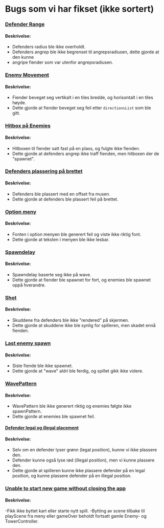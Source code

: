 # Bugs som vi har fikset (ikke sortert)

### <ins>Defender Range</ins>
#### Beskrivelse:
- Defenders radius ble ikke overholdt.
- Defenders angrep ble ikke begrenset til angrepsradiusen, dette gjorde at den kunne <br>
- angripe fiender som var utenfor angrepsradiusen.

### <ins>Enemy Movement</ins>
#### Beskrivelse:
- Fiender beveget seg vertikalt i en tiles bredde, og horisontalt i en tiles høyde.
- Dette gjorde at fiender beveget seg feil etter `directionsList` som ble gitt.

### <ins>Hitbox på Enemies</ins>
#### Beskrivelse:
- Hitboxen til fiender satt fast på en plass, og fulgte ikke fienden.
- Dette gjorde at defenders angrep ikke traff fienden, men hitboxen der de "spawnet".

### <ins>Defenders plassering på brettet</ins>
#### Beskrivelse:
- Defenders ble plassert med en offset fra musen.
- Dette gjorde at defenders ble plassert feil på brettet.

### <ins>Option meny</ins>
#### Beskrivelse:
- Fonten i option menyen ble generert feil og viste ikke riktig font.
- Dette gjorde at teksten i menyen ble ikke lesbar.

### <ins>Spawndelay</ins>
#### Beskrivelse:
- Spawndelay baserte seg ikke på wave.
- Dette gjorde at fiender ble spawnet for fort, og enemies ble spawnet oppå hverandre.

### <ins>Shot</ins>
#### Beskrivelse:
- Skuddene fra defenders ble ikke "rendered" på skjermen.
- Dette gjorde at skuddene ikke ble synlig for spilleren, men skadet ennå fienden.

### <ins>Last enemy spawn</ins>
#### Beskrivelse:
- Siste fiende ble ikke spawnet.
- Dette gjorde at "wave" aldri ble ferdig, og spillet gikk ikke videre.

### <ins>WavePattern</ins>
#### Beskrivelse:
- WavePattern ble ikke generert riktig og enemies følgte ikke spawnPattern.
- Dette gjorde at enemies ble spawnet feil.


#### <ins>Defender legal og illegal placement</ins>
#### Beskrivelse:
- Selv om en defender lyser grønn (legal position), kunne vi ikke plassere den.
- Defender kunne også lyse rød (illegal position), men vi kunne plassere den.
- Dette gjorde at spilleren kunne ikke plassere defender på en legal position, og kunne plassere defender på en illegal position.

### <ins>Unable to start new game without closing the app</ins>
#### Beskrivelse:
-Fikk ikke byttet kart eller starte nytt spill.
-Bytting av scene tilbake til playScene fra meny eller gameOver beholdt fortsatt gamle Enemy- og TowerController.